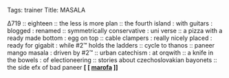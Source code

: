 Tags: trainer
Title: MASALA
  
∆719 :: eighteen :: the less is more plan :: the fourth island : with guitars : blogged : renamed :: symmetrically conservative : uni verse :: a pizza with a ready made bottom : egg on top :: cable clampers : really nicely placed : ready for gigabit : while #2™ holds the ladders :: cycle to thanos :: paneer mango masala : driven by #2™ :: urban catechism : at orqwith :: a knife in the bowels : of electioneering :: stories about czechoslovakian bayonets :: the side efx of bad paneer
**[ [ [marofa](https://beatwiserecordings.bandcamp.com/album/bwr-single-series-2015-bwrss01) ]]**
